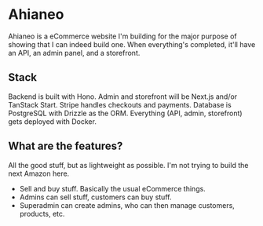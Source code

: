 # Ahianeo

Ahianeo is a eCommerce website I'm building for the major purpose of showing that I can indeed build one. When everything's completed, it'll have an API, an admin panel, and a storefront.

## Stack

Backend is built with Hono. Admin and storefront will be Next.js and/or TanStack Start. Stripe handles checkouts and payments. Database is PostgreSQL with Drizzle as the ORM. Everything (API, admin, storefront) gets deployed with Docker.

## What are the features?

All the good stuff, but as lightweight as possible. I'm not trying to build the next Amazon here.

- Sell and buy stuff. Basically the usual eCommerce things.
- Admins can sell stuff, customers can buy stuff.
- Superadmin can create admins, who can then manage customers, products, etc.

